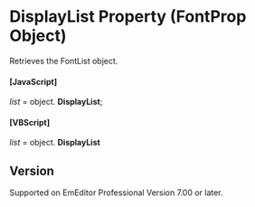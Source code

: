 # DisplayList Property (FontProp Object)

Retrieves the FontList object.

#### \[JavaScript\]

_list_ = object. **DisplayList**;

#### \[VBScript\]

_list_ = object. **DisplayList**

## Version

Supported on EmEditor Professional Version 7.00 or later.